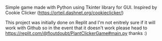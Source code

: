 Simple game made with Python using Tkinter library for GUI. Inspired by Cookie Clicker (https://orteil.dashnet.org/cookieclicker/)

This project was initially done on Replit and I'm not enitrely sure if it will work with Github so in the event that it doesn't work please head to https://replit.com/@floutdoubt/PlantClickerGame#main.py thanks :)
